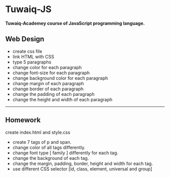 # Tuwaiq-JS
**Tuwaiq-Academey course of JavaScript programming language.**

## Web Design

- create css file
- link HTML with CSS
- type 5 paragraphs 
- change color for each paragraph
- change font-size for each paragraph
- change background color for each paragraph
- change margin of each paragraph
- change border of each paragraph
- change the padding of each paragraph
- change the height and width of each paragraph

---

## Homework

create index.html and style.css

- create 7 tags of p and span.
- change color of all tags differently.
- change font type [ family ] differently for each tag.
- change the background of each tag.
- change the margin, padding, border, height and width for each tag.
- use different CSS selector [id, class, element, universal and group]
